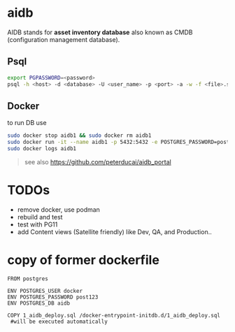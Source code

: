 # aidb
AIDB stands for **asset inventory database** also known as CMDB (configuration management database).

## Psql

```bash
export PGPASSWORD=<password>
psql -h <host> -d <database> -U <user_name> -p <port> -a -w -f <file>.sql
```

## Docker

to run DB use 

```bash
sudo docker stop aidb1 && sudo docker rm aidb1
sudo docker run -it --name aidb1 -p 5432:5432 -e POSTGRES_PASSWORD=post123. -d peterducai/aidb:latest
sudo docker logs aidb1
```


> see also https://github.com/peterducai/aidb_portal


# TODOs

* remove docker, use podman
* rebuild and test
* test with PG11
* add Content views (Satellite friendly) like Dev, QA, and Production..

# copy of former dockerfile

```
FROM postgres

ENV POSTGRES_USER docker
ENV POSTGRES_PASSWORD post123
ENV POSTGRES_DB aidb

COPY 1_aidb_deploy.sql /docker-entrypoint-initdb.d/1_aidb_deploy.sql
 #will be executed automatically
```
